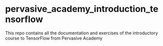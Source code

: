 # pervasive_academy_introduction_tensorflow
This repo contains all the documentation and exercises of the introductory course to TensorFlow from Pervasive Academy
